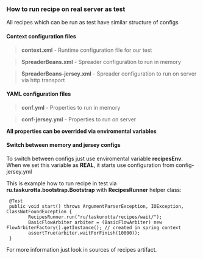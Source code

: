### How to run recipe on real server as test

All recipes which can be run as test have similar structure of configs

#### Context configuration files

>__context.xml__ - Runtime configuration file for our test

>__SpreaderBeans.xml__ - Spreader configuration to run in memory

>__SpreaderBeans-jersey.xml__ - Spreader configuration to run on server via http transport

#### YAML configuration files

>__conf.yml__ - Properties to run in memory

>__conf-jersey.yml__ - Properties to run on server


__All properties can be overrided via enviromental variables__

#### Switch between memory and jersey configs

To switch between configs just use enviromental variable __recipesEnv__.
When we set this variable as __REAL__, it starts use configuration from config-jersey.yml

This is example how to run recipe in test via __ru.taskurotta.bootstrap.Bootstrap__ with __RecipesRunner__ helper class:

     @Test
     public void start() throws ArgumentParserException, IOException, ClassNotFoundException {
    		RecipesRunner.run("ru/taskurotta/recipes/wait/");
    		BasicFlowArbiter arbiter = (BasicFlowArbiter) new FlowArbiterFactory().getInstance(); // created in spring context
    		assertTrue(arbiter.waitForFinish(10000));
     }

For more information just look in sources of recipes artifact.